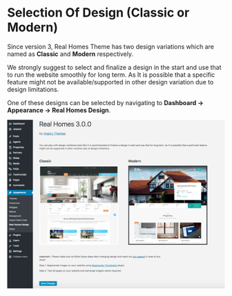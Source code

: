 # Selection Of Design (Classic or Modern)

Since version 3, Real Homes Theme has two design variations which are named as **Classic** and **Modern** respectively. 

We strongly suggest to select and finalize a design in the start and use that to run the website smoothly for long term. As It is possible that a specific feature might not be available/supported in other design variation due to design limitations.

One of these designs can be selected by navigating to **Dashboard → Appearance → Real Homes Design**.

![Screenshot](images/design-selection/selection-of-design.png)